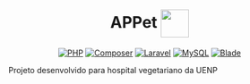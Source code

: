 <h1 align="center">
  <strong>APPet <img align="center" height="50" src="./appet-app/public/pet.ico"></strong>
</h1>

<div align="center">
  <a href="https://www.php.net/" target="_blank"><img alt="PHP" src="https://img.shields.io/badge/PHP-%235466B8.svg?&style=flat&logo=php&logoColor=white"/></a>
  <a href="https://getcomposer.org/" target="_blank"><img alt="Composer" src="https://img.shields.io/badge/Composer-%23ffffff.svg?&style=flat&logo=composer&logoColor=%238B4513"/></a>
  <a href="https://laravel.com/" target="_blank"><img alt="Laravel" src="https://img.shields.io/badge/Laravel-%23ff2d20.svg?&style=flat&logo=laravel&logoColor=white"/></a>
  <!-- <a href="https://jetstream.laravel.com/2.x/introduction.html" target="_blank"><img alt="Jetstream" src="https://img.shields.io/badge/Jetstream-%238470FF.svg?&style=flat&logo=laravel&logoColor=white"/></a> -->
  <a href="https://www.mysql.com/" target="_blank"><img alt="MySQL" src="https://img.shields.io/badge/MySQL-%23ADD8E6.svg?&style=flat&logo=mysql&logoColor=black"/></a>
  <a href="https://git-scm.com/" target="_blank"><img alt="Blade" src="https://img.shields.io/badge/Git-%23ffffff.svg?&style=flat&logo=git&logoColor=%23FF4500"/></a>
</div>



Projeto desenvolvido para hospital vegetariano da UENP